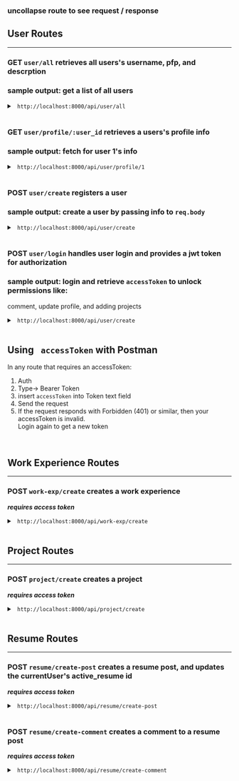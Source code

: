 ### uncollapse route to see request / response

## User Routes

<hr>

### GET `user/all` retrieves all users's username, pfp, and descrption

### sample output: get a list of all users

<details>
<summary><code> http://localhost:8000/api/user/all</code> </summary>

```json
// response output
{
  "users": [
    {
      "username": "FBI Agent",
      "profile_picture_url": null,
      "description": ""
    },
    {
      "username": "Butterriolu",
      "profile_picture_url": "https://storage.googleapis.com/katsudon-assets/user-profiles/6306b34920cf5f80f7d0c20d/pfp.jpg",
      "description": ""
    },
    ...
  ]
}
```

</details>
<br>

### GET `user/profile/:user_id` retrieves a users's profile info

### sample output: fetch for user 1's info

<details>
<summary><code> http://localhost:8000/api/user/profile/1</code> </summary>

```json
// response output
{
  "profile": {
    "id": 1,
    "username": "Butterriolu",
    "profile_picture_url": null,
    "portfolio_url": "https://dli7077.github.io/portfolio/",
    "description": ""
  },
  "current_resume": {
    "post": {
      "id": 1,
      "resume_url": "https://storage.googleapis.com/katsudon-assets/Devin%20L.%20Resume.pdf"
    },
    "comments": [
      {
        "comment": "Pretty good",
        "likes": 0,
        "user_id": 2,
        "createdAt": "2022-11-13T06:31:19.348Z",
        "username": "FBI Agent",
        "profile_picture_url": null
      },
      {
        "comment": "Double columns is a sin",
        "likes": 0,
        "user_id": 2,
        "createdAt": "2022-11-13T06:31:19.348Z",
        "username": "FBI Agent",
        "profile_picture_url": null
      }
    ]
  },
  "work_experiences": [
    {
      "company": "CUNY Hunter College",
      "job_title": "UTA",
      "start_month": 8,
      "start_year": 2022,
      "end_month": null,
      "end_year": null,
      "bullets": [
        "Did this and that while providing something else which lead to a quantifyable change of X percent",
        "The fitness gram pacer test is a multi-aerobic capacity test that progressively gets more difficult as it continues"
      ],
      "tools_used": ["C++"]
    },
    {
      "company": "The Golden House",
      "job_title": "Full Stack Engineer",
      "start_month": 2,
      "start_year": 2022,
      "end_month": null,
      "end_year": null,
      "bullets": [
        "Engineered a full stack application to host a leaderboard displaying the achievements of 800+ users",
        "Designed scalable MongoDB schemas to accurately store user entries and character records",
        "Implemented REST APIs using Mongoose queries for data retrieval and automated user submissions",
        "Built a data migration script to migrate 700+ entries from TablePress spreadsheets into production",
        "Created an approval table to allow our moderation team to approve and modify submissions 5 times faster",
        "Performed a database backfill to reduce the runtime of an aggregation query by ~60%"
      ],
      "tools_used": ["TypeScript", "JavaScript", "NodeJS", "MongoDB", "ReactJS"]
    }
  ],
  "projects": [
    {
      "brief": "Full stack website",
      "job_title": null,
      "start_month": 8,
      "start_year": 2022,
      "end_month": null,
      "end_year": null,
      "bullets": [
        "Engineered a social platform for users to compare LeetCode solutions with friends",
        "Built a server and utilizing Mongoose aggregation queries, and an user interface using ReactJS and CSS",
        "Created and published a chrome extension to automate solution submissions for authorized users"
      ],
      "tools_used": ["TypeScript", "JavaScript", "NodeJS", "MongoDB", "ReactJS"]
    },
    {
      "brief": "Website",
      "job_title": null,
      "start_month": 8,
      "start_year": 2021,
      "end_month": 10,
      "end_year": 2021,
      "bullets": [
        "Built an alternative damage calculator that estimates a characters' damage with less needed information",
        "Allowed a small community to accurately predict their characters' damage consistently within 99.5% accuracy",
        "Helped over 600 players decide on the value of an unreleased character by analyzing survey data",
        "Set the community standard for a character's damage by generating all ways their stats could be optimized"
      ],
      "tools_used": ["HTML", "JavaScript", "CSS"]
    }
  ]
}
```

</details>

<br>

### POST `user/create` registers a user

### sample output: create a user by passing info to `req.body`

<details>
<summary><code> http://localhost:8000/api/user/create </code> </summary>

```json
// request body
{
  "password":"dude",
  "email":"dude@fakemail.com",
  "password":"dudepassword"
}

// response body
{
  "user": {
    "id": 3,
    "username": null,
    "email": "dude@fakemail.com",
    "profile_picture_url": null,
    "portfolio_url": null,
    "description": null,
    "active_resume": null
  }
}
```

</details>

<br>

### POST `user/login` handles user login and provides a jwt token for authorization

### sample output: login and retrieve `accessToken` to unlock permissions like:

comment, update profile, and adding projects

<details>
<summary><code> http://localhost:8000/api/user/create </code> </summary>

```json
// request body
{
  "email": "butterriolu@fakemail.com",
  "password": "butterriolupassword"
}

// response body
{
  "user": {
    "id": 1,
    "username": "Butterriolu",
    "email": "butterriolu@fakemail.com",
    "profile_picture_url": null,
    "portfolio_url": "https://dli7077.github.io/portfolio/",
    "active_resume": 1,
    "description": "",
    "accessToken": "eyJhbGciOiJIUzI1NiIsInR5cCI6IkpXVCJ9.eyJlbWFpbCI6ImJ1dHRlcnJpb2x1QGZha2VtYWlsLmNvbSIsImlkIjoxLCJpYXQiOjE2NjgzMjQ5ODd9.bgX1PJCSRrA132U2h-oGoTbUEHMGuEhVapAjYwcm1Q4"
  }
}
```
</details>

<br>

## Using <code> accessToken</code> with Postman 
In any route that requires an accessToken:
<ol>
  <li>Auth</li>
  <li>Type-> Bearer Token</li>
  <li>insert <code>accessToken</code> into Token text field</li>
  <li>Send the request</li>
  <li>If the request responds with Forbidden (401) or similar, then your accessToken is invalid. <br>Login again to get a new token</li>
</ol>

<br>

## Work Experience Routes

<hr>

### POST `work-exp/create` creates a work experience

***requires access token***

<details>
<summary><code> http://localhost:8000/api/work-exp/create</code> </summary>

```json
// request body
{
  "work_experience": {
    "company": "CUNY Hunter College",
    "job_title": "UTA",
    "start_month": 8,
    "start_year": 2022,
    "end_month": null,
    "end_year": null,
    "bullets": [
      "Did this and that while providing something else which lead to a quantifyable change of X percent",
      "The fitness gram pacer test is a multi-aerobic capacity test that progressively gets more difficult as it continues"
    ],
    "tools_used": ["C++"]
  }
}

// response body
{
  "id": 6, // work experience id
  "user_id": 1,
  "company": "CUNY Hunter College",
  "job_title": "UTA",
  "start_month": 8,
  "start_year": 2022,
  "end_month": null,
  "end_year": null,
  "bullets": [
    "Did this and that while providing something else which lead to a quantifyable change of X percent",
    "The fitness gram pacer test is a multi-aerobic capacity test that progressively gets more difficult as it continues"
  ],
  "tools_used": ["C++"],
  "createdAt": "2022-11-13T07:54:03.010Z"
}
```

</details>
<br>

## Project Routes

<hr>

### POST `project/create` creates a project

***requires access token***

<details>
<summary><code> http://localhost:8000/api/project/create</code> </summary>

```json
// request body
{
  "project": {
    "user_id": 1,
    "title": "Katsudon Leetcode",
    "brief": "Full stack website",
    "start_month": 8,
    "start_year": 2022,
    "end_month": null,
    "end_year": null,
    "bullets": [
      "Engineered a social platform for users to compare LeetCode solutions with friends",
      "Built a server and utilizing Mongoose aggregation queries, and an user interface using ReactJS and CSS",
      "Created and published a chrome extension to automate solution submissions for authorized users"
    ],
    "tools_used": ["TypeScript", "JavaScript","NodeJS", "MongoDB","ReactJS"]
  }
}

// response body
{
    "id": 4,
    "user_id": 1,
    "brief": "Full stack website",
    "start_month": 8,
    "start_year": 2022,
    "end_month": null,
    "end_year": null,
    "bullets": [
        "Engineered a social platform for users to compare LeetCode solutions with friends",
        "Built a server and utilizing Mongoose aggregation queries, and an user interface using ReactJS and CSS",
        "Created and published a chrome extension to automate solution submissions for authorized users"
    ],
    "tools_used": ["TypeScript", "JavaScript","NodeJS", "MongoDB","ReactJS"],
    "createdAt": "2022-11-13T07:55:57.763Z",
}
```

</details>
<br>

## Resume Routes

<hr>

### POST `resume/create-post` creates a resume post, and updates the currentUser's active_resume id 

***requires access token***

<details>
<summary><code> http://localhost:8000/api/resume/create-post</code> </summary>

```json
// request body
{
  "resume_url": "https://storage.googleapis.com/katsudon-assets/Devin%20L.%20Resume.pdf"
}

// response body
{
  "id": 3,
  "user_id": 1,
  "resume_url": "https://storage.googleapis.com/katsudon-assets/Devin%20L.%20Resume.pdf",
  "createdAt": "2022-11-13T08:10:01.801Z"
}
```

</details>

<br>

### POST `resume/create-comment` creates a comment to a resume post

***requires access token***

<details>
<summary><code> http://localhost:8000/api/resume/create-comment</code> </summary>

```json
// request body
{
  "resume_post_id": 1, // must be a valid resume_post id, can be retrieved from a resume post
  "comment": "Constructive feedback"
}

// response body
{
  "likes": 0,
  "reply_to": null,
  "id": 7,
  "user_id": 1,
  "resume_post_id": 1,
  "comment": "Constructive feedback",
  "createdAt": "2022-11-13T08:16:37.384Z"
}
```

</details>
